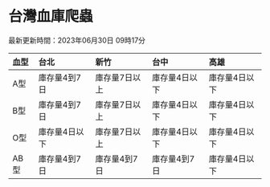 # 台灣血庫爬蟲

最新更新時間：2023年06月30日 09時17分

| 血型   | 台北      | 新竹      | 台中      | 高雄      |
|:-----|:--------|:--------|:--------|:--------|
| A型   | 庫存量4到7日 | 庫存量7日以上 | 庫存量4日以下 | 庫存量4日以下 |
| B型   | 庫存量4到7日 | 庫存量7日以上 | 庫存量4日以下 | 庫存量4日以下 |
| O型   | 庫存量4日以下 | 庫存量7日以上 | 庫存量4日以下 | 庫存量4日以下 |
| AB型  | 庫存量4到7日 | 庫存量4到7日 | 庫存量4到7日 | 庫存量4日以下 |